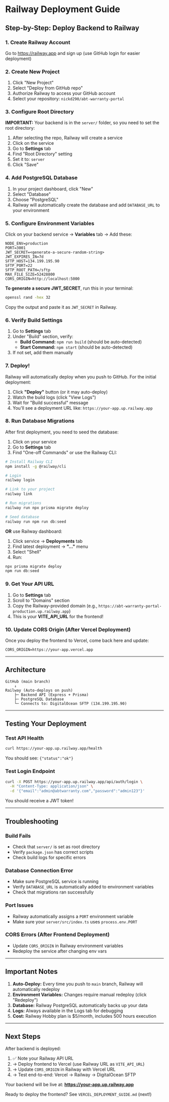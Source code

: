 # Railway Deployment Guide

## Step-by-Step: Deploy Backend to Railway

### 1. Create Railway Account
Go to https://railway.app and sign up (use GitHub login for easier deployment)

### 2. Create New Project
1. Click "New Project"
2. Select "Deploy from GitHub repo"
3. Authorize Railway to access your GitHub account
4. Select your repository: `nickd290/abt-warranty-portal`

### 3. Configure Root Directory
**IMPORTANT:** Your backend is in the `server/` folder, so you need to set the root directory:

1. After selecting the repo, Railway will create a service
2. Click on the service
3. Go to **Settings** tab
4. Find "Root Directory" setting
5. Set it to: `server`
6. Click "Save"

### 4. Add PostgreSQL Database
1. In your project dashboard, click "New"
2. Select "Database"
3. Choose "PostgreSQL"
4. Railway will automatically create the database and add `DATABASE_URL` to your environment

### 5. Configure Environment Variables
Click on your backend service → **Variables** tab → Add these:

```env
NODE_ENV=production
PORT=3001
JWT_SECRET=<generate-a-secure-random-string>
JWT_EXPIRES_IN=7d
SFTP_HOST=134.199.195.90
SFTP_PORT=22
SFTP_ROOT_PATH=/sftp
MAX_FILE_SIZE=52428800
CORS_ORIGIN=http://localhost:5000
```

**To generate a secure JWT_SECRET**, run this in your terminal:
```bash
openssl rand -hex 32
```

Copy the output and paste it as `JWT_SECRET` in Railway.

### 6. Verify Build Settings
1. Go to **Settings** tab
2. Under "Build" section, verify:
   - **Build Command:** `npm run build` (should be auto-detected)
   - **Start Command:** `npm start` (should be auto-detected)
3. If not set, add them manually

### 7. Deploy!
Railway will automatically deploy when you push to GitHub. For the initial deployment:

1. Click **"Deploy"** button (or it may auto-deploy)
2. Watch the build logs (click "View Logs")
3. Wait for "Build successful" message
4. You'll see a deployment URL like: `https://your-app.up.railway.app`

### 8. Run Database Migrations
After first deployment, you need to seed the database:

1. Click on your service
2. Go to **Settings** tab
3. Find "One-off Commands" or use the Railway CLI:

```bash
# Install Railway CLI
npm install -g @railway/cli

# Login
railway login

# Link to your project
railway link

# Run migrations
railway run npx prisma migrate deploy

# Seed database
railway run npm run db:seed
```

**OR** use Railway dashboard:
1. Click service → **Deployments** tab
2. Find latest deployment → **"..."** menu
3. Select "Shell"
4. Run:
```bash
npx prisma migrate deploy
npm run db:seed
```

### 9. Get Your API URL
1. Go to **Settings** tab
2. Scroll to "Domains" section
3. Copy the Railway-provided domain (e.g., `https://abt-warranty-portal-production.up.railway.app`)
4. This is your **VITE_API_URL** for the frontend!

### 10. Update CORS Origin (After Vercel Deployment)
Once you deploy the frontend to Vercel, come back here and update:
```env
CORS_ORIGIN=https://your-app.vercel.app
```

---

## Architecture

```
GitHub (main branch)
    ↓
Railway (Auto-deploys on push)
    ├─ Backend API (Express + Prisma)
    ├─ PostgreSQL Database
    └─ Connects to: DigitalOcean SFTP (134.199.195.90)
```

---

## Testing Your Deployment

### Test API Health
```bash
curl https://your-app.up.railway.app/health
```

You should see: `{"status":"ok"}`

### Test Login Endpoint
```bash
curl -X POST https://your-app.up.railway.app/api/auth/login \
  -H "Content-Type: application/json" \
  -d '{"email":"admin@abtwarranty.com","password":"admin123"}'
```

You should receive a JWT token!

---

## Troubleshooting

### Build Fails
- Check that `server/` is set as root directory
- Verify `package.json` has correct scripts
- Check build logs for specific errors

### Database Connection Error
- Make sure PostgreSQL service is running
- Verify `DATABASE_URL` is automatically added to environment variables
- Check that migrations ran successfully

### Port Issues
- Railway automatically assigns a `PORT` environment variable
- Make sure your `server/src/index.ts` uses `process.env.PORT`

### CORS Errors (After Frontend Deployment)
- Update `CORS_ORIGIN` in Railway environment variables
- Redeploy the service after changing env vars

---

## Important Notes

1. **Auto-Deploy:** Every time you push to `main` branch, Railway will automatically redeploy
2. **Environment Variables:** Changes require manual redeploy (click "Redeploy")
3. **Database:** Railway PostgreSQL automatically backs up your data
4. **Logs:** Always available in the Logs tab for debugging
5. **Cost:** Railway Hobby plan is $5/month, includes 500 hours execution

---

## Next Steps

After backend is deployed:
1. ✅ Note your Railway API URL
2. → Deploy frontend to Vercel (use Railway URL as `VITE_API_URL`)
3. → Update `CORS_ORIGIN` in Railway with Vercel URL
4. → Test end-to-end: Vercel → Railway → DigitalOcean SFTP

Your backend will be live at: **https://your-app.up.railway.app**

Ready to deploy the frontend? See `VERCEL_DEPLOYMENT_GUIDE.md` (next!)
